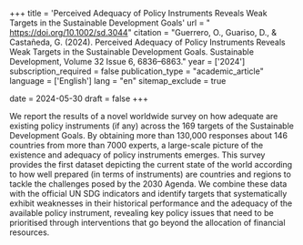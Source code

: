 +++ title = 'Perceived Adequacy of Policy Instruments Reveals Weak Targets in the Sustainable Development Goals' url = " https://doi.org/10.1002/sd.3044" citation = "Guerrero, O., Guariso, D., & Castañeda, G. (2024). Perceived Adequacy of Policy Instruments Reveals Weak Targets in the Sustainable Development Goals. Sustainable Development, Volume 32 Issue 6, 6836–6863." year = ['2024'] subscription_required = false publication_type = "academic_article" language = ['English'] lang = "en" sitemap_exclude = true

date = 2024-05-30 draft = false +++


We report the results of a novel worldwide survey on how adequate are existing policy instruments (if any) across the 169 targets of the Sustainable Development Goals. By obtaining more than 130,000 responses about 146 countries from more than 7000 experts, a large-scale picture of the existence and adequacy of policy instruments emerges. This survey provides the first dataset depicting the current state of the world according to how well prepared (in terms of instruments) are countries and regions to tackle the challenges posed by the 2030 Agenda. We combine these data with the official UN SDG indicators and identify targets that systematically exhibit weaknesses in their historical performance and the adequacy of the available policy instrument, revealing key policy issues that need to be prioritised through interventions that go beyond the allocation of financial resources.
